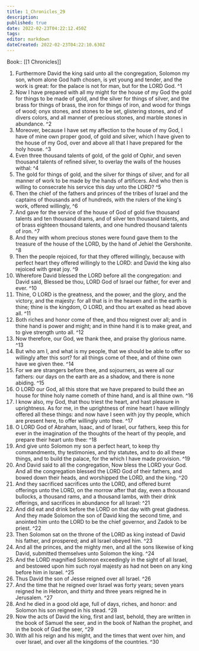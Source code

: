 ```yaml
---
title: 1_Chronicles_29
description: 
published: true
date: 2022-02-23T04:22:12.450Z
tags: 
editor: markdown
dateCreated: 2022-02-23T04:22:10.630Z
---
```


 Book:: [[1 Chronicles]]
 1. Furthermore David the king said unto all the congregation, Solomon my son, whom alone God hath chosen, is yet young and tender, and the work is great: for the palace is not for man, but for the LORD God. ^1
 2. Now I have prepared with all my might for the house of my God the gold for things to be made of gold, and the silver for things of silver, and the brass for things of brass, the iron for things of iron, and wood for things of wood; onyx stones, and stones to be set, glistering stones, and of divers colors, and all manner of precious stones, and marble stones in abundance. ^2
 3. Moreover, because I have set my affection to the house of my God, I have of mine own proper good, of gold and silver, which I have given to the house of my God, over and above all that I have prepared for the holy house. ^3
 4. Even three thousand talents of gold, of the gold of Ophir, and seven thousand talents of refined silver, to overlay the walls of the houses withal: ^4
 5. The gold for things of gold, and the silver for things of silver, and for all manner of work to be made by the hands of artificers. And who then is willing to consecrate his service this day unto the LORD? ^5
 6. Then the chief of the fathers and princes of the tribes of Israel and the captains of thousands and of hundreds, with the rulers of the king's work, offered willingly, ^6
 7. And gave for the service of the house of God of gold five thousand talents and ten thousand drams, and of silver ten thousand talents, and of brass eighteen thousand talents, and one hundred thousand talents of iron. ^7
 8. And they with whom precious stones were found gave them to the treasure of the house of the LORD, by the hand of Jehiel the Gershonite. ^8
 9. Then the people rejoiced, for that they offered willingly, because with perfect heart they offered willingly to the LORD: and David the king also rejoiced with great joy. ^9
 10. Wherefore David blessed the LORD before all the congregation: and David said, Blessed be thou, LORD God of Israel our father, for ever and ever. ^10
 11. Thine, O LORD is the greatness, and the power, and the glory, and the victory, and the majesty: for all that is in the heaven and in the earth is thine; thine is the kingdom, O LORD, and thou art exalted as head above all. ^11
 12. Both riches and honor come of thee, and thou reignest over all; and in thine hand is power and might; and in thine hand it is to make great, and to give strength unto all. ^12
 13. Now therefore, our God, we thank thee, and praise thy glorious name. ^13
 14. But who am I, and what is my people, that we should be able to offer so willingly after this sort? for all things come of thee, and of thine own have we given thee. ^14
 15. For we are strangers before thee, and sojourners, as were all our fathers: our days on the earth are as a shadow, and there is none abiding. ^15
 16. O LORD our God, all this store that we have prepared to build thee an house for thine holy name cometh of thine hand, and is all thine own. ^16
 17. I know also, my God, that thou triest the heart, and hast pleasure in uprightness. As for me, in the uprightness of mine heart I have willingly offered all these things: and now have I seen with joy thy people, which are present here, to offer willingly unto thee. ^17
 18. O LORD God of Abraham, Isaac, and of Israel, our fathers, keep this for ever in the imagination of the thoughts of the heart of thy people, and prepare their heart unto thee: ^18
 19. And give unto Solomon my son a perfect heart, to keep thy commandments, thy testimonies, and thy statutes, and to do all these things, and to build the palace, for the which I have made provision. ^19
 20. And David said to all the congregation, Now bless the LORD your God. And all the congregation blessed the LORD God of their fathers, and bowed down their heads, and worshipped the LORD, and the king. ^20
 21. And they sacrificed sacrifices unto the LORD, and offered burnt offerings unto the LORD, on the morrow after that day, even a thousand bullocks, a thousand rams, and a thousand lambs, with their drink offerings, and sacrifices in abundance for all Israel: ^21
 22. And did eat and drink before the LORD on that day with great gladness. And they made Solomon the son of David king the second time, and anointed him unto the LORD to be the chief governor, and Zadok to be priest. ^22
 23. Then Solomon sat on the throne of the LORD as king instead of David his father, and prospered; and all Israel obeyed him. ^23
 24. And all the princes, and the mighty men, and all the sons likewise of king David, submitted themselves unto Solomon the king. ^24
 25. And the LORD magnified Solomon exceedingly in the sight of all Israel, and bestowed upon him such royal majesty as had not been on any king before him in Israel. ^25
 26. Thus David the son of Jesse reigned over all Israel. ^26
 27. And the time that he reigned over Israel was forty years; seven years reigned he in Hebron, and thirty and three years reigned he in Jerusalem. ^27
 28. And he died in a good old age, full of days, riches, and honor: and Solomon his son reigned in his stead. ^28
 29. Now the acts of David the king, first and last, behold, they are written in the book of Samuel the seer, and in the book of Nathan the prophet, and in the book of Gad the seer, ^29
 30. With all his reign and his might, and the times that went over him, and over Israel, and over all the kingdoms of the countries. ^30
